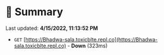 # 📖 Summary
Last updated: **4/15/2022, 11:13:52 PM**

- `GET` [https://Bhadwa-sala.toxicblte.repl.co](https://Bhadwa-sala.toxicblte.repl.co) - **Down** (323ms)
